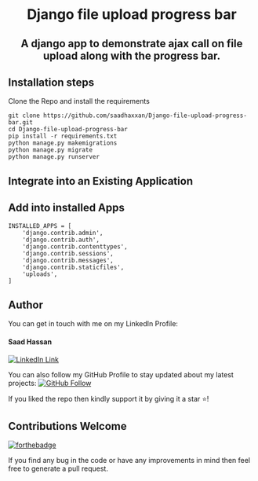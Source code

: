<div align="center">
<h1>Django file upload progress bar</h1>
<h2>A django app to demonstrate ajax call on file upload along with the progress bar.<h2>
</div>

## Installation steps

Clone the Repo and install the requirements

```
git clone https://github.com/saadhaxxan/Django-file-upload-progress-bar.git
cd Django-file-upload-progress-bar
pip install -r requirements.txt
python manage.py makemigrations
python manage.py migrate
python manage.py runserver
```

## Integrate into an Existing Application

## Add into installed Apps
```
INSTALLED_APPS = [
    'django.contrib.admin',
    'django.contrib.auth',
    'django.contrib.contenttypes',
    'django.contrib.sessions',
    'django.contrib.messages',
    'django.contrib.staticfiles',
    'uploads',
]
```

## Author
You can get in touch with me on my LinkedIn Profile:

#### Saad Hassan
[![LinkedIn Link](https://img.shields.io/badge/Connect-saadhaxxan-blue.svg?logo=linkedin&longCache=true&style=social&label=Connect
)](https://www.linkedin.com/in/saadhaxxan)

You can also follow my GitHub Profile to stay updated about my latest projects: [![GitHub Follow](https://img.shields.io/badge/Connect-saadhaxxan-blue.svg?logo=Github&longCache=true&style=social&label=Follow)](https://github.com/saadhaxxan)

If you liked the repo then kindly support it by giving it a star ⭐!

## Contributions Welcome
[![forthebadge](https://forthebadge.com/images/badges/built-with-love.svg)](#)

If you find any bug in the code or have any improvements in mind then feel free to generate a pull request.

